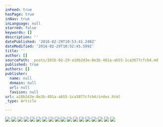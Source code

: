 ```yaml
---
inFeed: true
hasPage: true
inNav: true
inLanguage: null
starred: false
keywords: []
description: ''
datePublished: '2016-02-29T10:53:41.248Z'
dateModified: '2016-02-29T10:52:45.509Z'
title: ''
author: []
sourcePath: _posts/2016-02-29-a18b2d3e-8e3b-401a-ab55-1ca3077cfcb4.md
published: true
authors: []
publisher:
  name: null
  domain: null
  url: null
  favicon: null
url: a18b2d3e-8e3b-401a-ab55-1ca3077cfcb4/index.html
_type: Article

---
```

![](https://s3-us-west-2.amazonaws.com/the-grid-img/p/8557259855342ac565339bb7e784b8f51fdd30ba.jpg)
![](https://the-grid-user-content.s3-us-west-2.amazonaws.com/efb408b6-be73-4d40-9126-e9b5e5ab7fc6.jpg)
![](https://the-grid-user-content.s3-us-west-2.amazonaws.com/9b752a35-074f-42cf-8b9d-cdee02f6316a.jpg)
![](https://the-grid-user-content.s3-us-west-2.amazonaws.com/f3924bdd-dfb3-42df-a04e-f6e0ad2dcd65.jpg)
![](https://the-grid-user-content.s3-us-west-2.amazonaws.com/773066de-7083-43a0-b8a7-8853ae675a3b.jpg)
![](https://the-grid-user-content.s3-us-west-2.amazonaws.com/33e212fa-4408-4fae-91ab-393cdd866923.jpg)
![](https://the-grid-user-content.s3-us-west-2.amazonaws.com/c8ebc665-0dc9-4a78-82c7-46ec81cf5924.jpg)
![](https://the-grid-user-content.s3-us-west-2.amazonaws.com/c877256a-4978-415c-8cda-87ceeaf9a6e3.jpg)
![](https://the-grid-user-content.s3-us-west-2.amazonaws.com/ff2f6532-5314-4859-aff6-7930caa3f7be.jpg)
![](https://the-grid-user-content.s3-us-west-2.amazonaws.com/c7bb51e8-2762-4918-ab5f-a6ec1ca0191d.jpg)
![](https://the-grid-user-content.s3-us-west-2.amazonaws.com/ba96cd58-f4cf-48e8-842d-4a069bd4bcf6.jpg)
![](https://the-grid-user-content.s3-us-west-2.amazonaws.com/2ad7ae34-b993-4312-9653-f096c30d9a9e.jpg)
![](https://the-grid-user-content.s3-us-west-2.amazonaws.com/16ac6580-b693-4806-b2e1-2d4de64bc286.jpg)
![](https://the-grid-user-content.s3-us-west-2.amazonaws.com/6042c213-7998-4dd2-b376-ec721355be7e.jpg)
![](https://the-grid-user-content.s3-us-west-2.amazonaws.com/47471101-051f-48a0-bc50-486914b2c94b.jpg)
![](https://the-grid-user-content.s3-us-west-2.amazonaws.com/783ee3eb-9a6d-4b4b-80fd-70bdf2928986.jpg)
![](https://the-grid-user-content.s3-us-west-2.amazonaws.com/cc6b69a5-adb3-409d-a255-01dddae36138.jpg)
![](https://the-grid-user-content.s3-us-west-2.amazonaws.com/83a6e4e2-6097-4286-963c-1e13306b771b.jpg)